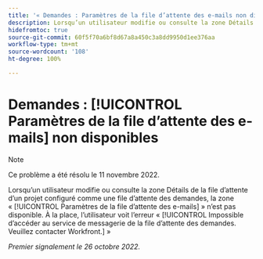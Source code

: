 ```yaml
---
title: '« Demandes : Paramètres de la file d’attente des e-mails non disponibles »'
description: Lorsqu’un utilisateur modifie ou consulte la zone Détails de la file d’attente d’un projet configuré comme une file d’attente des demandes, la zone Paramètres de la file d’attente des e-mails n’est pas disponible. À la place, l’utilisateur voit l’erreur Impossible d’accéder au service de messagerie de la file d’attente des demandes. Veuillez contacter Workfront. »
hidefromtoc: true
source-git-commit: 60f5f70a6bf8d67a8a450c3a8dd9950d1ee376aa
workflow-type: tm+mt
source-wordcount: '108'
ht-degree: 100%

---
```



# Demandes : [!UICONTROL Paramètres de la file d’attente des e-mails] non disponibles

>[!NOTE]
>
>Ce problème a été résolu le 11 novembre 2022.

Lorsqu’un utilisateur modifie ou consulte la zone Détails de la file d’attente d’un projet configuré comme une file d’attente des demandes, la zone « [!UICONTROL Paramètres de la file d’attente des e-mails] » n’est pas disponible. À la place, l’utilisateur voit l’erreur « [!UICONTROL Impossible d’accéder au service de messagerie de la file d’attente des demandes. Veuillez contacter Workfront.] »

_Premier signalement le 26 octobre 2022._

